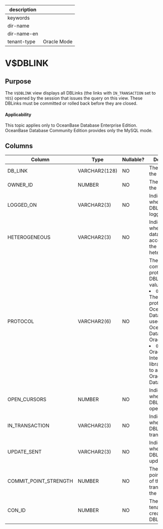 |description||
|---|---|
|keywords||
|dir-name||
|dir-name-en||
|tenant-type|Oracle Mode|

# V$DBLINK

Purpose
-----------------------

The `V$DBLINK` view displays all DBLinks (the links with `IN_TRANSACTION` set to `YES`) opened by the session that issues the query on this view. These DBLinks must be committed or rolled back before they are closed.

  <main id="notice" >
    <h4>Applicability</h4>
    <p>This topic applies only to OceanBase Database Enterprise Edition. OceanBase Database Community Edition provides only the MySQL mode. </p>
  </main>

Columns
-------------------------



| **Column** | **Type** | **Nullable?** | **Description** |
|-----------------------|---------------|----------------|--------------------------------|
| DB_LINK | VARCHAR2(128) | NO | The name of the DBLink. |
| OWNER_ID | NUMBER | NO | The owner of the DBLink UID. |
| LOGGED_ON | VARCHAR2(3) | NO | Indicates whether the DBLink is logged on. |
| HETEROGENEOUS | VARCHAR2(3) | NO | Indicates whether the database accessed by the DBLink is heterogeneous. |
| PROTOCOL | VARCHAR2(6) | NO | The communication protocol for the DBLink. Valid values:<li>`OceanBase`: The internal protocol of OceanBase Database is used to access OceanBase Database in Oracle mode.<li>`OCI`: The Oracle Call Interface (OCI) library is used to access Oracle Database. |
| OPEN_CURSORS | NUMBER | NO | Indicates whether the DBLink has open cursors. |
| IN_TRANSACTION | VARCHAR2(3) | NO | Indicates whether the DBLink is in a transaction. |
| UPDATE_SENT | VARCHAR2(3) | NO | Indicates whether the DBLink is updated. |
| COMMIT_POINT_STRENGTH | NUMBER | NO | The commit point strength of the transactions on the DBLink. |
| CON_ID | NUMBER | NO | The ID of the tenant that creates the DBLink. |


